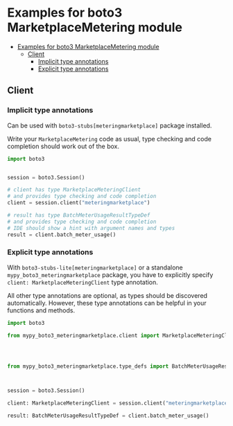 <a id="examples-for-boto3-marketplacemetering-module"></a>

# Examples for boto3 MarketplaceMetering module

- [Examples for boto3 MarketplaceMetering module](#examples-for-boto3-marketplacemetering-module)
  - [Client](#client)
    - [Implicit type annotations](#implicit-type-annotations)
    - [Explicit type annotations](#explicit-type-annotations)

<a id="client"></a>

## Client

<a id="implicit-type-annotations"></a>

### Implicit type annotations

Can be used with `boto3-stubs[meteringmarketplace]` package installed.

Write your `MarketplaceMetering` code as usual, type checking and code
completion should work out of the box.

```python
import boto3


session = boto3.Session()

# client has type MarketplaceMeteringClient
# and provides type checking and code completion
client = session.client("meteringmarketplace")

# result has type BatchMeterUsageResultTypeDef
# and provides type checking and code completion
# IDE should show a hint with argument names and types
result = client.batch_meter_usage()
```

<a id="explicit-type-annotations"></a>

### Explicit type annotations

With `boto3-stubs-lite[meteringmarketplace]` or a standalone
`mypy_boto3_meteringmarketplace` package, you have to explicitly specify
`client: MarketplaceMeteringClient` type annotation.

All other type annotations are optional, as types should be discovered
automatically. However, these type annotations can be helpful in your functions
and methods.

```python
import boto3

from mypy_boto3_meteringmarketplace.client import MarketplaceMeteringClient




from mypy_boto3_meteringmarketplace.type_defs import BatchMeterUsageResultTypeDef



session = boto3.Session()

client: MarketplaceMeteringClient = session.client("meteringmarketplace")

result: BatchMeterUsageResultTypeDef = client.batch_meter_usage()
```
